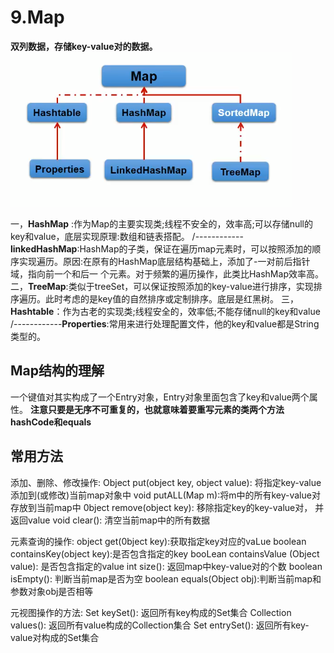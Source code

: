 # 9.Map
**双列数据，存储key-value对的数据。**
![](_v_images/20200508191514590_14916.png)


一，**HashMap** :作为Map的主要实现类;线程不安全的，效率高;可以存储null的key和value，底层实现原理:数组和链表搭配。
/------------ **linkedHashMap**:HashMap的子类，保证在遍历map元素时，可以按照添加的顺序实现遍历。原因:在原有的HashMap底层结构基础上，添加了-一对前后指针域，指向前一个和后一 个元素。对于频繁的遍历操作，此类比HashMap效率高。
二，**TreeMap**:类似于treeSet，可以保证按照添加的key-value进行排序，实现排序遍历。此时考虑的是key值的自然排序或定制排序。底层是红黑树。
三，**Hashtable**：作为古老的实现类;线程安全的，效率低;不能存储null的key和value
/------------**Properties**:常用来进行处理配置文件，他的key和value都是String类型的。

## Map结构的理解

一个键值对其实构成了一个Entry对象，Entry对象里面包含了key和value两个属性。
**注意只要是无序不可重复的，也就意味着要重写元素的类两个方法hashCode和equals**



## 常用方法


添加、删除、修改操作:
Object put(object key, object value): 将指定key-value添加到(或修改)当前map对象中
void putALL(Map m):将m中的所有key-value对存放到当前map中
0bject remove(object key): 移除指定key的key-value对， 并返回value
void clear(): 清空当前map中的所有数据


元素查询的操作:
object get(0bject key):获取指定key对应的vaLue
boolean containsKey(object key):是否包含指定的key
booLean containsValue (Object value): 是否包含指定的value
int size(): 返回map中key-value对的个数
boolean isEmpty(): 判断当前map是否为空
boolean equals(Object obj):判断当前map和参数对象obj是否相等


元视图操作的方法:
Set keySet(): 返回所有key构成的Set集合
Collection values(): 返回所有value构成的Collection集合
Set entrySet(): 返回所有key-value对构成的Set集合





